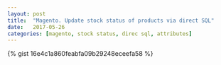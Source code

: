 ```yaml
---
layout: post
title:  "Magento. Update stock status of products via direct SQL"
date:   2017-05-26
categories: [magento, stock status, direc sql, attributes]
---
```


{% gist 16e4c1a860feabfa09b29248eceefa58 %}

